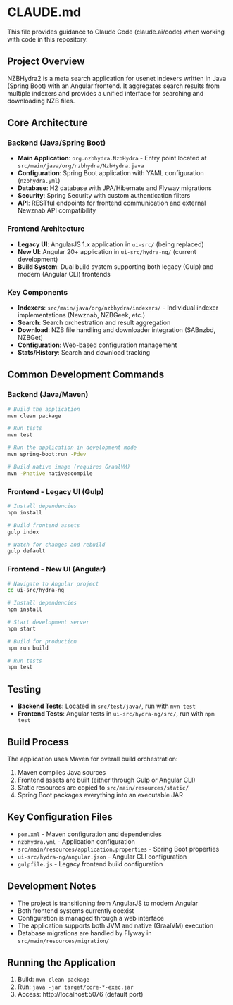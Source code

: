 # CLAUDE.md

This file provides guidance to Claude Code (claude.ai/code) when working with code in this repository.

## Project Overview

NZBHydra2 is a meta search application for usenet indexers written in Java (Spring Boot) with an Angular frontend. It aggregates search results from multiple indexers and provides a unified interface for searching and downloading NZB files.

## Core Architecture

### Backend (Java/Spring Boot)

- **Main Application**: `org.nzbhydra.NzbHydra` - Entry point located at `src/main/java/org/nzbhydra/NzbHydra.java`
- **Configuration**: Spring Boot application with YAML configuration (`nzbhydra.yml`)
- **Database**: H2 database with JPA/Hibernate and Flyway migrations
- **Security**: Spring Security with custom authentication filters
- **API**: RESTful endpoints for frontend communication and external Newznab API compatibility

### Frontend Architecture

- **Legacy UI**: AngularJS 1.x application in `ui-src/` (being replaced)
- **New UI**: Angular 20+ application in `ui-src/hydra-ng/` (current development)
- **Build System**: Dual build system supporting both legacy (Gulp) and modern (Angular CLI) frontends

### Key Components

- **Indexers**: `src/main/java/org/nzbhydra/indexers/` - Individual indexer implementations (Newznab, NZBGeek, etc.)
- **Search**: Search orchestration and result aggregation
- **Download**: NZB file handling and downloader integration (SABnzbd, NZBGet)
- **Configuration**: Web-based configuration management
- **Stats/History**: Search and download tracking

## Common Development Commands

### Backend (Java/Maven)

```bash
# Build the application
mvn clean package

# Run tests
mvn test

# Run the application in development mode
mvn spring-boot:run -Pdev

# Build native image (requires GraalVM)
mvn -Pnative native:compile
```

### Frontend - Legacy UI (Gulp)

```bash
# Install dependencies
npm install

# Build frontend assets
gulp index

# Watch for changes and rebuild
gulp default
```

### Frontend - New UI (Angular)

```bash
# Navigate to Angular project
cd ui-src/hydra-ng

# Install dependencies
npm install

# Start development server
npm start

# Build for production
npm run build

# Run tests
npm test
```

## Testing

- **Backend Tests**: Located in `src/test/java/`, run with `mvn test`
- **Frontend Tests**: Angular tests in `ui-src/hydra-ng/src/`, run with `npm test`

## Build Process

The application uses Maven for overall build orchestration:

1. Maven compiles Java sources
2. Frontend assets are built (either through Gulp or Angular CLI)
3. Static resources are copied to `src/main/resources/static/`
4. Spring Boot packages everything into an executable JAR

## Key Configuration Files

- `pom.xml` - Maven configuration and dependencies
- `nzbhydra.yml` - Application configuration
- `src/main/resources/application.properties` - Spring Boot properties
- `ui-src/hydra-ng/angular.json` - Angular CLI configuration
- `gulpfile.js` - Legacy frontend build configuration

## Development Notes

- The project is transitioning from AngularJS to modern Angular
- Both frontend systems currently coexist
- Configuration is managed through a web interface
- The application supports both JVM and native (GraalVM) execution
- Database migrations are handled by Flyway in `src/main/resources/migration/`

## Running the Application

1. Build: `mvn clean package`
2. Run: `java -jar target/core-*-exec.jar`
3. Access: http://localhost:5076 (default port)